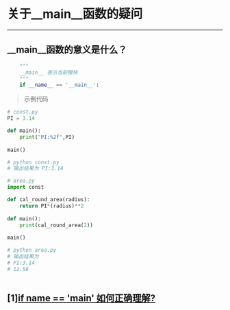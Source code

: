 # 关于__main__函数的疑问
-------------------

## __main__函数的意义是什么？
```python 
    """
    __main__ 表示当前模块
    """
    if __name__ == '__main__':
```


> 示例代码
```python
# const.py
PI = 3.14

def main():
    print("PI:%2f",PI)
    
main()

# python const.py 
# 输出结果为 PI:3.14

# area.py
import const

def cal_round_area(radius):
    return PI*(radius)**2
    
def main():
    print(cal_round_area(2))
    
main()

# python area.py
# 输出结果为 
# PI:3.14 
# 12.56



```















## [1][if __name__ == '__main__' 如何正确理解?](https://www.zhihu.com/question/49136398)
